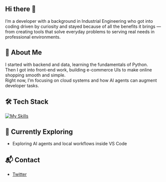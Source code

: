 ## Hi there 👋

I’m a developer with a background in Industrial Engineering who got into coding driven by curiosity and stayed because of all the benefits it brings — from creating tools that solve everyday problems to serving real needs in professional environments.


## 🚀 About Me

I started with backend and data, learning the fundamentals of Python.  
Then I got into front-end work, building e-commerce UIs to make online shopping smooth and simple.  
Right now, I’m focusing on cloud systems and how AI agents can augment developer tasks.


## 🛠 Tech Stack

[![My Skills](https://skillicons.dev/icons?i=python,js,react,sql,nodejs,gcp,html,css)](https://skillicons.dev)


## 🌱 Currently Exploring

- Exploring AI agents and local workflows inside VS Code  


## 📬 Contact

- [Twitter](https://twitter.com/https://x.com/DavidJMoraesC)

<!--
**Proce2/Proce2** is a ✨ _special_ ✨ repository because its `README.md` (this file) appears on your GitHub profile.

Here are some ideas to get you started:

- 🔭 I’m currently working on ...
- 🌱 I’m currently learning ...
- 👯 I’m looking to collaborate on ...
- 🤔 I’m looking for help with ...
- 💬 Ask me about ...
- 📫 How to reach me: ...
- 😄 Pronouns: ...
- ⚡ Fun fact: ...
-->
